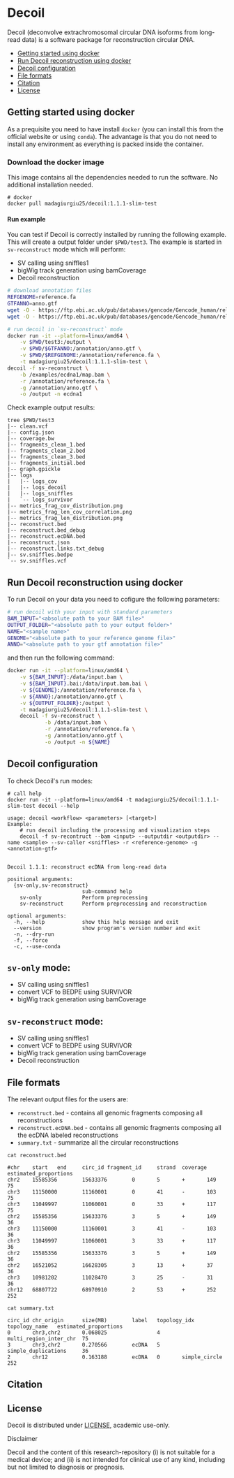# Decoil

Decoil (deconvolve extrachromosomal circular DNA isoforms from long-read data) is a software package for reconstruction
circular DNA.

- [Getting started using docker](#gettingstarted)
- [Run Decoil reconstruction using docker](#decoil-slim)
- [Decoil configuration](#decoil-config)
- [File formats](#decoil-file)
- [Citation](#citation)
- [License](#license)

## Getting started using docker <a name="gettingstarted"></a> 

As a prequisite you need to have install `docker` (you can install this from the official website or using `conda`).
The advantage is that you do not need to install any environment as everything is packed inside the container.

### Download the docker image

This image contains all the dependencies needed to run the software.
No additional installation needed.


```commandline
# docker
docker pull madagiurgiu25/decoil:1.1.1-slim-test
```

#### Run example

You can test if Decoil is correctly installed by running the following example. This will create a output folder under `$PWD/test3`.
The example is started in `sv-reconstruct` mode which will perform:
- SV calling using sniffles1
- bigWig track generation using bamCoverage
- Decoil reconstruction

```bash
# download annotation files
REFGENOME=reference.fa
GTFANNO=anno.gtf
wget -O - https://ftp.ebi.ac.uk/pub/databases/gencode/Gencode_human/release_44/GRCh38.primary_assembly.genome.fa.gz | gunzip -c > $REFGENOME
wget -O - https://ftp.ebi.ac.uk/pub/databases/gencode/Gencode_human/release_44/gencode.v44.primary_assembly.basic.annotation.gtf.gz | gunzip -c > $GTFANNO

# run decoil in `sv-reconstruct` mode
docker run -it --platform=linux/amd64 \
    -v $PWD/test3:/output \
    -v $PWD/$GTFANNO:/annotation/anno.gtf \
    -v $PWD/$REFGENOME:/annotation/reference.fa \
    -t madagiurgiu25/decoil:1.1.1-slim-test \
decoil -f sv-reconstruct \
    -b /examples/ecdna1/map.bam \
    -r /annotation/reference.fa \
    -g /annotation/anno.gtf \
    -o /output -n ecdna1
```

Check example output results:

```commandline
tree $PWD/test3
|-- clean.vcf
|-- config.json
|-- coverage.bw
|-- fragments_clean_1.bed
|-- fragments_clean_2.bed
|-- fragments_clean_3.bed
|-- fragments_initial.bed
|-- graph.gpickle
|-- logs
|   |-- logs_cov
|   |-- logs_decoil
|   |-- logs_sniffles
|   `-- logs_survivor
|-- metrics_frag_cov_distribution.png
|-- metrics_frag_len_cov_correlation.png
|-- metrics_frag_len_distribution.png
|-- reconstruct.bed
|-- reconstruct.bed_debug
|-- reconstruct.ecDNA.bed
|-- reconstruct.json
|-- reconstruct.links.txt_debug
|-- sv.sniffles.bedpe
`-- sv.sniffles.vcf
```

## Run Decoil reconstruction using docker <a name="decoil-slim"></a> 

To run Decoil on your data you need to cofigure the following parameters:

```bash
# run decoil with your input with standard parameters
BAM_INPUT="<absolute path to your BAM file>"
OUTPUT_FOLDER="<absolute path to your output folder>"
NAME="<sample name>"
GENOME="<absolute path to your reference genome file>"
ANNO="<absolute path to your gtf annotation file>"
```

and then run the following command:

```bash
docker run -it --platform=linux/amd64 \
    -v ${BAM_INPUT}:/data/input.bam \
    -v ${BAM_INPUT}.bai:/data/input.bam.bai \
    -v ${GENOME}:/annotation/reference.fa \
    -v ${ANNO}:/annotation/anno.gtf \
    -v ${OUTPUT_FOLDER}:/output \
    -t madagiurgiu25/decoil:1.1.1-slim-test \
    decoil -f sv-reconstruct \
            -b /data/input.bam \
            -r /annotation/reference.fa \
            -g /annotation/anno.gtf \
            -o /output -n ${NAME}
```

## Decoil configuration <a name="decoil-config"></a> 

To check Decoil's run modes:

```commandline
# call help
docker run -it --platform=linux/amd64 -t madagiurgiu25/decoil:1.1.1-slim-test decoil --help
```
```commandline
usage: decoil <workflow> <parameters> [<target>]
Example: 
    # run decoil including the processing and visualization steps
    decoil -f sv-recontruct --bam <input> --outputdir <outputdir> --name <sample> --sv-caller <sniffles> -r <reference-genome> -g <annotation-gtf>
        

Decoil 1.1.1: reconstruct ecDNA from long-read data

positional arguments:
  {sv-only,sv-reconstruct}
                        sub-command help
    sv-only             Perform preprocessing
    sv-reconstruct      Perform preprocessing and reconstruction

optional arguments:
  -h, --help            show this help message and exit
  --version             show program's version number and exit
  -n, --dry-run
  -f, --force
  -c, --use-conda
```

`sv-only` mode:
-
- SV calling using sniffles1
- convert VCF to BEDPE using SURVIVOR
- bigWig track generation using bamCoverage

`sv-reconstruct` mode:
-
- SV calling using sniffles1
- convert VCF to BEDPE using SURVIVOR
- bigWig track generation using bamCoverage
- Decoil reconstruction

## File formats <a name="file-format"></a> 

The relevant output files for the users are:

- `reconstruct.bed` - contains all genomic fragments composing all reconstructions
- `reconstruct.ecDNA.bed` - contains all genomic fragments composing all the ecDNA labeled reconstructions
- `summary.txt` - summarize all the circular reconstructions

```commandline
cat reconstruct.bed

#chr    start   end     circ_id fragment_id     strand  coverage        estimated_proportions
chr2    15585356        15633376        0       5       +       149     75
chr3    11150000        11160001        0       41      -       103     75
chr3    11049997        11060001        0       33      +       117     75
chr2    15585356        15633376        3       5       +       149     36
chr3    11150000        11160001        3       41      -       103     36
chr3    11049997        11060001        3       33      +       117     36
chr2    15585356        15633376        3       5       +       149     36
chr2    16521052        16628305        3       13      +       37      36
chr3    10981202        11028470        3       25      -       31      36
chr12   68807722        68970910        2       53      +       252     252

```

```commandline
cat summary.txt

circ_id chr_origin      size(MB)        label   topology_idx    topology_name   estimated_proportions
0       chr3,chr2       0.068025                4       multi_region_inter_chr  75
3       chr3,chr2       0.270566        ecDNA   5       simple_duplications     36
2       chr12           0.163188        ecDNA   0       simple_circle           252
```

## Citation <a name="citation"></a>

## License <a name="license"></a> 

Decoil is distributed under [LICENSE](LICENSE), academic use-only.

 Disclaimer

Decoil and the content of this research-repository (i) is not suitable for a medical device; and (ii) is not intended
for clinical use of any kind, including but not limited to diagnosis or prognosis.
